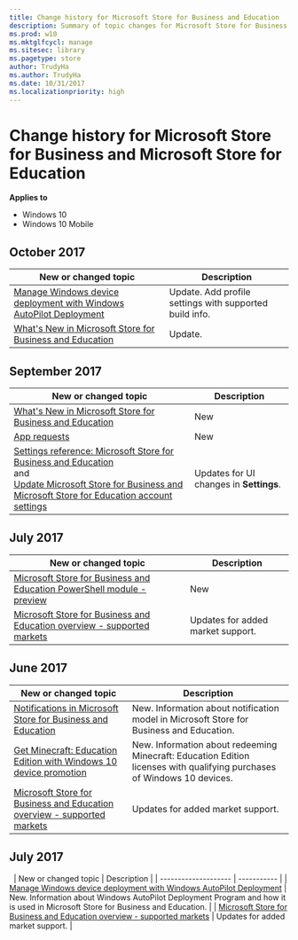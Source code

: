 ```yaml
---
title: Change history for Microsoft Store for Business and Education
description: Summary of topic changes for Microsoft Store for Business and Microsoft Store for Education. 
ms.prod: w10
ms.mktglfcycl: manage
ms.sitesec: library
ms.pagetype: store
author: TrudyHa
ms.author: TrudyHa
ms.date: 10/31/2017
ms.localizationpriority: high
---
```


# Change history for Microsoft Store for Business and Microsoft Store for Education  

**Applies to**

-   Windows 10
-   Windows 10 Mobile

## October 2017

| New or changed topic | Description |
| --- | --- |
| [Manage Windows device deployment with Windows AutoPilot Deployment](add-profile-to-devices.md) | Update. Add profile settings with supported build info.  |
| [What's New in Microsoft Store for Business and Education](whats-new-microsoft-store-business-education.md) | Update. |

## September 2017

| New or changed topic | Description |
| --- | --- |
| [What's New in Microsoft Store for Business and Education](whats-new-microsoft-store-business-education.md) | New |
| [App requests](https://docs.microsoft.com/microsoft-store/acquire-apps-microsoft-store-for-business#request-apps) | New |
| [Settings reference: Microsoft Store for Business and Education](manage-settings-microsoft-store-for-business.md) </br> and </br> [Update Microsoft Store for Business and Microsoft Store for Education account settings](update-microsoft-store-for-business-account-settings.md) | Updates for UI changes in **Settings**. |

## July 2017

| New or changed topic | Description |
| --- | --- |
| [Microsoft Store for Business and Education PowerShell module - preview](microsoft-store-for-business-education-powershell-module.md) | New |
| [Microsoft Store for Business and Education overview - supported markets](https://docs.microsoft.com/en-us/microsoft-store/windows-store-for-business-overview#supported-markets) | Updates for added market support. |

## June 2017
| New or changed topic | Description |
| -------------------- | ----------- |
| [Notifications in Microsoft Store for Business and Education](notifications-microsoft-store-business.md) | New. Information about notification model in Microsoft Store for Business and Education. |
| [Get Minecraft: Education Edition with Windows 10 device promotion](https://docs.microsoft.com/education/windows/get-minecraft-device-promotion) | New. Information about redeeming Minecraft: Education Edition licenses with qualifying purchases of Windows 10 devices.  |
| [Microsoft Store for Business and Education overview - supported markets](https://docs.microsoft.com/en-us/microsoft-store/windows-store-for-business-overview#supported-markets) | Updates for added market support. |

## July 2017
 
| New or changed topic | Description |
| -------------------- | ----------- |
| [Manage Windows device deployment with Windows AutoPilot Deployment](add-profile-to-devices.md) | New. Information about Windows AutoPilot Deployment Program and how it is used in Microsoft Store for Business and Education.  |
| [Microsoft Store for Business and Education overview - supported markets](https://docs.microsoft.com/en-us/microsoft-store/windows-store-for-business-overview#supported-markets) | Updates for added market support. |
 





